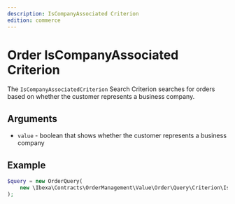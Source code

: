 ```yaml
---
description: IsCompanyAssociated Criterion
edition: commerce
---
```


# Order IsCompanyAssociated Criterion

The `IsCompanyAssociatedCriterion` Search Criterion searches for orders based on whether the customer represents a business company.

## Arguments

- `value` - boolean that shows whether the customer represents a business company

## Example

``` php
$query = new OrderQuery(
    new \Ibexa\Contracts\OrderManagement\Value\Order\Query\Criterion\IsCompanyAssociatedCriterion(true)
);
```
